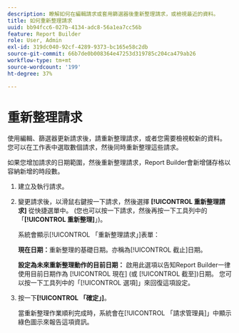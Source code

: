 ```yaml
---
description: 瞭解如何在編輯請求或套用篩選器後重新整理請求，或檢視最近的資料。
title: 如何重新整理請求
uuid: bb94fcc6-027b-4134-adc8-56a1ea7cc56b
feature: Report Builder
role: User, Admin
exl-id: 319dc040-92cf-4289-9373-bc165e58c2db
source-git-commit: 66b7de0b008364e47253d319785c204ca479ab26
workflow-type: tm+mt
source-wordcount: '199'
ht-degree: 37%

---
```


# 重新整理請求

使用編輯、篩選器更新請求後，請重新整理請求，或者您需要檢視較新的資料。 您可以在工作表中選取數個請求，然後同時重新整理這些請求。

如果您增加請求的日期範圍，然後重新整理請求，Report Builder會新增儲存格以容納新增的時段數。

1. 建立及執行請求。
1. 變更請求後，以滑鼠右鍵按一下請求，然後選擇 **[!UICONTROL 重新整理請求]** 從快捷選單中。 (您也可以按一下請求，然後再按一下工具列中的「**[!UICONTROL 重新整理]**」)。

   系統會顯示[!UICONTROL 「重新整理請求」]表單：

   **現在日期：**&#x200B;重新整理的基礎日期。亦稱為[!UICONTROL 截止]日期。

   **設定為未來重新整理動作的目前日期：** 啟用此選項以告知Report Builder一律使用目前日期作為 [!UICONTROL 現在] (或 [!UICONTROL 截至])日期。 您可以按一下工具列中的「[!UICONTROL 選項]」來回復這項設定。
1. 按一下&#x200B;**[!UICONTROL 「確定」]**。

   當重新整理作業順利完成時，系統會在[!UICONTROL 「請求管理員]」中顯示綠色圖示來報告這項資訊。

